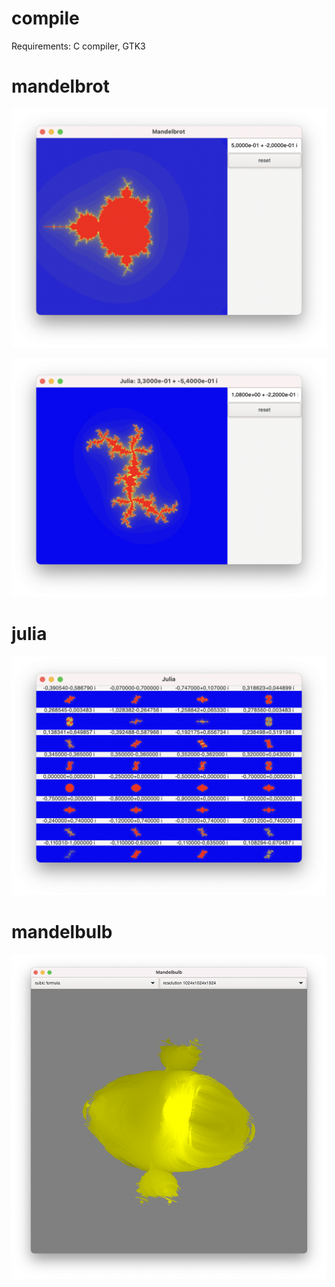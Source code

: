 # compile

Requirements: C compiler, GTK3

# mandelbrot

![mandelbrot](https://github.com/resetius/mandelbrot/blob/master/img/mandelbrot1.png?raw=true)

![mandelbrot](https://github.com/resetius/mandelbrot/blob/master/img/mandelbrot2.png?raw=true)

# julia

![julia](https://github.com/resetius/mandelbrot/blob/master/img/julia.png?raw=true)

# mandelbulb
![mandelbulb](https://github.com/resetius/mandelbrot/blob/master/img/mandelbulb.png?raw=true)
